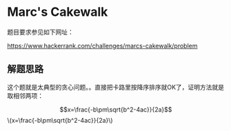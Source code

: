 <script type="text/javascript" src="http://cdn.mathjax.org/mathjax/latest/MathJax.js?config=default"></script>

# Marc's Cakewalk #

题目要求参见如下网址：

https://www.hackerrank.com/challenges/marcs-cakewalk/problem

## 解题思路 ##
这个题就是太典型的贪心问题。。直接把卡路里按降序排序就OK了，证明方法就是取相邻两项：

$$x=\frac{-b\pm\sqrt{b^2-4ac}}{2a}$$
\\(x=\frac{-b\pm\sqrt{b^2-4ac}}{2a}\\)